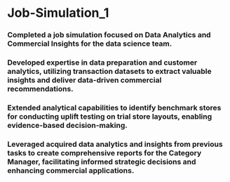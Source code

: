 # Job-Simulation_1
### Completed a job simulation focused on Data Analytics and Commercial Insights for the data science team.
### Developed expertise in data preparation and customer analytics, utilizing transaction datasets to extract valuable insights and deliver data-driven commercial recommendations.
### Extended analytical capabilities to identify benchmark stores for conducting uplift testing on trial store layouts, enabling evidence-based decision-making.
### Leveraged acquired data analytics and insights from previous tasks to create comprehensive reports for the Category Manager, facilitating informed strategic decisions and enhancing commercial applications.
